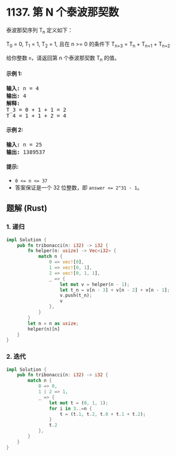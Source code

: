 # 1137. 第 N 个泰波那契数
泰波那契序列 T<sub>n</sub> 定义如下：

T<sub>0</sub> = 0, T<sub>1</sub> = 1, T<sub>2</sub> = 1, 且在 n >= 0 的条件下 T<sub>n+3</sub> = T<sub>n</sub> + T<sub>n+1</sub> + T<sub>n+2</sub>

给你整数 ```n```，请返回第 n 个泰波那契数 T<sub>n</sub> 的值。

#### 示例 1:
<pre>
<strong>输入:</strong> n = 4
<strong>输出:</strong> 4
<strong>解释:</strong>
T_3 = 0 + 1 + 1 = 2
T_4 = 1 + 1 + 2 = 4
</pre>

#### 示例 2:
<pre>
<strong>输入:</strong> n = 25
<strong>输出:</strong> 1389537
</pre>

#### 提示:
* ```0 <= n <= 37```
* 答案保证是一个 32 位整数，即 ```answer <= 2^31 - 1```。

## 题解 (Rust)

### 1. 递归
```Rust
impl Solution {
    pub fn tribonacci(n: i32) -> i32 {
        fn helper(n: usize) -> Vec<i32> {
            match n {
                0 => vec![0],
                1 => vec![0, 1],
                2 => vec![0, 1, 1],
                _ => {
                    let mut v = helper(n - 1);
                    let t_n = v[n - 3] + v[n - 2] + v[n - 1];
                    v.push(t_n);
                    v
                },
            }
        }
        let n = n as usize;
        helper(n)[n]
    }
}
```

### 2. 迭代
```Rust
impl Solution {
    pub fn tribonacci(n: i32) -> i32 {
        match n {
            0 => 0,
            1 | 2 => 1,
            _ => {
                let mut t = (0, 1, 1);
                for i in 3..=n {
                    t = (t.1, t.2, t.0 + t.1 + t.2);
                }
                t.2
            },
        }
    }
}
```
